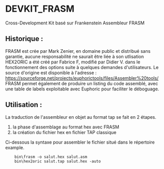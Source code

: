 # DEVKIT_FRASM
Cross-Development Kit basé sur Frankenstein Assembleur FRASM

## Historique : 
FRASM est crée par Mark Zenier, en domaine public et distribué sans garantie, aucune responsabilité ne saurait être liée à son utlisation
HEX2ORIC a été créé par Fabrice F, modifié par Didier V. dans le fonctionnement des options suite à quelques demandes d'utilisateurs.
Le source d'origine est disponible à l'adresse : https://sourceforge.net/projects/euphorictools/files/Assembler%20tools/
FRASM permet également de produire un listing du code assemblé, avec une table de labels exploitable avec Euphoric pour faciliter le déboguage.

## Utilisation : 
La traduction de l'assembleur en objet au format tap se fait en 2 étapes.
1. la phase d'assemblage au format hex avec FRASM
2. la création du fichier hex en fichier TAP classique

Ci-dessous la syntaxe pour assembler le fichier situé dans le répertoire example.  
~~~
    bin\frasm -o salut.hex salut.asm  
    bin\hex2oric salut.tap salut.hex -auto  
~~~

